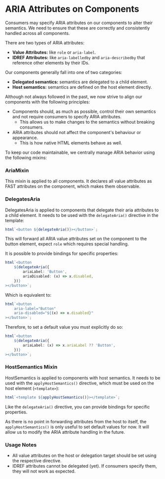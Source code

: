 # ARIA Attributes on Components

Consumers may specify ARIA attributes on our components to alter their semantics. We need to ensure that these are correctly and consistently handled across all components.

There are two types of ARIA attributes:

- **Value Attributes:** like `role` or `aria-label`.
- **IDREF Attributes:** like `aria-labelledby` and `aria-describedby` that reference other elements by their IDs.

Our components generally fall into one of two categories:

- **Delegated semantics:** semantics are delegated to a child element.
- **Host semantics:** semantics are defined on the host element directly.

Although not always followed in the past, we now strive to align our components with the following principles:

- Components should, as much as possible, control their own semantics and not require consumers to specify ARIA attributes.
  - This allows us to make changes to the semantics without breaking consumers.
- ARIA attributes should not affect the component's behaviour or appearance.
  - This is how native HTML elements behave as well.

To keep our code maintainable, we centrally manage ARIA behavior using the following mixins:

### AriaMixin

This mixin is applied to all components. It declares all value attributes as FAST attributes on the component, which makes them observable.

### DelegatesAria

DelegatesAria is applied to components that delegate their aria attributes to a child element. It needs to be used with the `delegateAria()` directive in the template:

```ts
html`<button ${delegateAria()}></button>`;
```

This will forward all ARIA value attributes set on the component to the button element, expect `role` which requires special handling.

It is possible to provide bindings for specific properties:

```ts
html`<button
	${delegateAria({
		ariaLabel: 'Button',
		ariaDisabled: (x) => x.disabled,
	})}
></button>`;
```

Which is equivalent to:

```ts
html`<button
	aria-label="Button"
	aria-disabled="${(x) => x.disabled}"
></button>`;
```

Therefore, to set a default value you must explicitly do so:

```ts
html`<button
	${delegateAria({
		ariaLabel: (x) => x.ariaLabel ?? 'Button',
	})}
></button>`;
```

### HostSemantics Mixin

HostSemantics is applied to components with host semantics. It needs to be used with the `applyHostSemantics()` directive, which must be used on the host element (`<template>`):

```ts
html`<template ${applyHostSemantics()}></template>`;
```

Like the `delegateAria()` directive, you can provide bindings for specific properties.

As there is no point in forwarding attributes from the host to itself, the `applyHostSemantics()` is only useful to set default values for now. It will allow us to modify the ARIA attribute handling in the future.

### Usage Notes

- All value attributes on the host or delegation target should be set using the respective directive.
- IDREF attributes cannot be delegated (yet). If consumers specify them, they will not work as expected.

